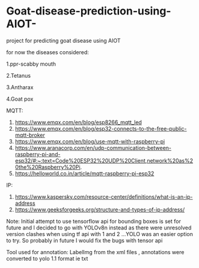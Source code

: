 # Goat-disease-prediction-using-AIOT-
project for predicting goat disease using AIOT

for now the diseases considered:

1.ppr-scabby mouth

2.Tetanus

3.Antharax

4.Goat pox


MQTT:

1. https://www.emqx.com/en/blog/esp8266_mqtt_led
2. https://www.emqx.com/en/blog/esp32-connects-to-the-free-public-mqtt-broker
3. https://www.emqx.com/en/blog/use-mqtt-with-raspberry-pi
4. https://www.aranacorp.com/en/udp-communication-between-raspberry-pi-and-esp32/#:~:text=Code%20ESP32%20UDP%20Client,network%20as%20the%20Raspberry%20Pi.
5. https://helloworld.co.in/article/mqtt-raspberry-pi-esp32

IP:
1. https://www.kaspersky.com/resource-center/definitions/what-is-an-ip-address
2. https://www.geeksforgeeks.org/structure-and-types-of-ip-address/

Note: Initial attempt to use tensorflow api for bounding boxes is set for future and I decided to go with YOLOv8n instead as there were unresolved version clashes when using tf api with 1 and 2 ...YOLO   was an easier option to try. So probably in future I would fix the bugs with tensor api

Tool used for annotation: LabelImg
from the xml files , annotations were converted to yolo 1.1 format ie txt
